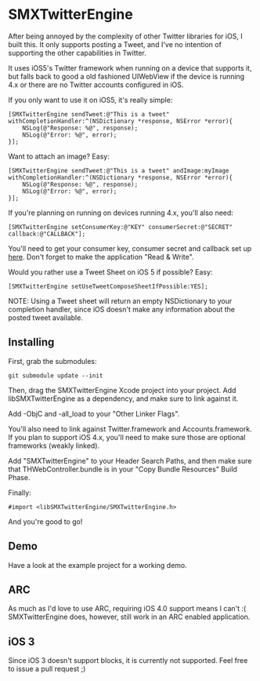 # SMXTwitterEngine

After being annoyed by the complexity of other Twitter libraries for iOS, I built this. It only
supports posting a Tweet, and I've no intention of supporting the other capabilities in Twitter.

It uses iOS5's Twitter framework when running on a device that supports it, but falls back
to good a old fashioned UIWebView if the device is running 4.x or there are no Twitter accounts
configured in iOS.

If you only want to use it on iOS5, it's really simple:

``` objc
[SMXTwitterEngine sendTweet:@"This is a tweet" withCompletionHandler:^(NSDictionary *response, NSError *error){
	NSLog(@"Response: %@", response);
	NSLog(@"Error: %@", error);
}];
```

Want to attach an image? Easy:

``` objc
[SMXTwitterEngine sendTweet:@"This is a tweet" andImage:myImage withCompletionHandler:^(NSDictionary *response, NSError *error){
	NSLog(@"Response: %@", response);
	NSLog(@"Error: %@", error);
}];
```

If you're planning on running on devices running 4.x, you'll also need:

``` objc
[SMXTwitterEngine setConsumerKey:@"KEY" consumerSecret:@"SECRET" callback:@"CALLBACK"];
```

You'll need to get your consumer key, consumer secret and callback set up [here](http://dev.twitter.com/apps). 
Don't forget to make the application "Read & Write".

Would you rather use a Tweet Sheet on iOS 5 if possible? Easy:

``` objc
[SMXTwitterEngine setUseTweetComposeSheetIfPossible:YES];
```

NOTE: Using a Tweet sheet will return an empty NSDictionary to your completion handler, since iOS doesn't make any
information about the posted tweet available.

## Installing

First, grab the submodules:

```
git submodule update --init
```

Then, drag the SMXTwitterEngine Xcode project into your project. Add libSMXTwitterEngine as a dependency,
and make sure to link against it.

Add -ObjC and -all_load to your "Other Linker Flags".

You'll also need to link against Twitter.framework and Accounts.framework. If you plan to support iOS 4.x, you'll
need to make sure those are optional frameworks (weakly linked).

Add "SMXTwitterEngine" to your Header Search Paths, and then make sure that THWebController.bundle is in your 
"Copy Bundle Resources" Build Phase.

Finally:

```objc
#import <libSMXTwitterEngine/SMXTwitterEngine.h>
```

And you're good to go!

## Demo

Have a look at the example project for a working demo.

## ARC

As much as I'd love to use ARC, requiring iOS 4.0 support means I can't :(
SMXTwitterEngine does, however, still work in an ARC enabled application.

## iOS 3

Since iOS 3 doesn't support blocks, it is currently not supported. Feel free to issue a pull request ;)